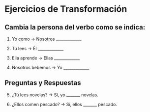 # Ejercicios de Transformación

## Cambia la persona del verbo como se indica:

1. Yo como → Nosotros _____________

2. Tú lees → Él _____________

3. Ella aprende → Ellas _____________

4. Nosotros bebemos → Yo _____________

## Preguntas y Respuestas

5. ¿Tú lees novelas? → Sí, yo _______ novelas.

6. ¿Ellos comen pescado? → Sí, ellos _______ pescado.